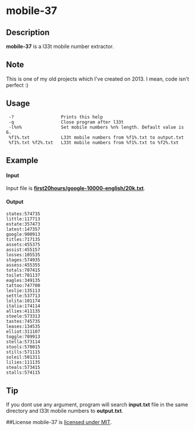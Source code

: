 # mobile-37

## Description
**mobile-37** is a l33t mobile number extractor.

## Note
This is one of my old projects which I've created on 2013. I mean, code isn't perfect :)

## Usage
```
 -?                  Prints this help
 -q                  Close program after l33t
 -l%n%               Set mobile numbers %n% length. Default value is 6.
 %f1%.txt            L33t mobile numbers from %f1%.txt to output.txt
 %f1%.txt %f2%.txt   L33t mobile numbers from %f1%.txt to %f2%.txt
```

## Example
#### Input
Input file is [**first20hours/google-10000-english/20k.txt**](https://github.com/first20hours/google-10000-english/blob/master/20k.txt).
#### Output
```
states:574735
little:117713
estate:357473
latest:147357
google:900913
titles:717135
assets:455375
assist:455157
losses:105535
stages:574935
assess:455355
totals:707415
toilet:701137
eagles:349135
tattoo:747700
leslie:135113
settle:537713
lolita:101174
italia:174114
allies:411135
steele:573313
tastes:745735
leases:134535
elliot:311107
toggle:709913
stella:573114
stools:570015
stills:571115
soleil:501311
lilies:111135
steals:573415
stalls:574115
```

## Tip
If you dont use any argument, program will search **input.txt** file in the same directory and l33t mobile numbers to **output.txt**.

##License
mobile-37 is [licensed under MIT](https://github.com/otanim/mobile-37/blob/master/LICENSE).